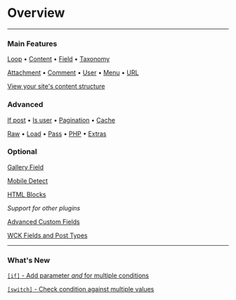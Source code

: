 # Overview

---

<div class="row index"><div class="col-half">

### Main Features

[Loop](options-general.php?page=ccs_reference&tab=loop) &bullet; [Content](options-general.php?page=ccs_reference&tab=content) &bullet; [Field](options-general.php?page=ccs_reference&tab=field) &bullet; [Taxonomy](options-general.php?page=ccs_reference&tab=taxonomy)

[Attachment](options-general.php?page=ccs_reference&tab=attach) &bullet; [Comment](options-general.php?page=ccs_reference&tab=comment) &bullet; [User](options-general.php?page=ccs_reference&tab=users) &bullet; [Menu](options-general.php?page=ccs_reference&tab=menu) &bullet; [URL](options-general.php?page=ccs_reference&tab=url)


[View your site's content structure](index.php?page=content_overview)


### Advanced

[If post](options-general.php?page=ccs_reference&tab=if) &bullet;
[Is user](options-general.php?page=ccs_reference&tab=is) &bullet; [Pagination](options-general.php?page=ccs_reference&tab=paged) &bullet; [Cache](options-general.php?page=ccs_reference&tab=cache)

[Raw](options-general.php?page=ccs_reference&tab=raw) &bullet; [Load](options-general.php?page=ccs_reference&tab=load) &bullet; [Pass](options-general.php?page=ccs_reference&tab=pass) &bullet; [PHP](options-general.php?page=ccs_reference&tab=php) &bullet; [Extras](options-general.php?page=ccs_reference&tab=extras)

</div><div class="col-half">

### Optional

[Gallery Field](options-general.php?page=ccs_reference&tab=gallery)

[Mobile Detect](options-general.php?page=ccs_reference&tab=mobile)

[HTML Blocks](options-general.php?page=ccs_reference&tab=block)

*Support for other plugins*

[Advanced Custom Fields](options-general.php?page=ccs_reference&tab=acf)

[WCK Fields and Post Types](options-general.php?page=ccs_reference&tab=wck)

</div>

<hr>

### What's New

[`[if]` - Add parameter *and* for multiple conditions](options-general.php?page=ccs_reference&tab=if#and)

[`[switch]` - Check condition against multiple values](options-general.php?page=ccs_reference&tab=if#switch-when)

</div>
